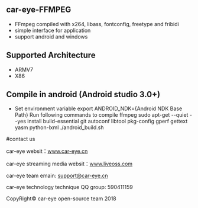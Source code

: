 ## car-eye-FFMPEG
* FFmpeg  compiled with x264, libass, fontconfig, freetype and fribidi
* simple interface for application
* support android and windows

## Supported Architecture
* ARMV7
* X86

## Compile in android (Android studio 3.0+)
* Set environment variable
export ANDROID_NDK={Android NDK Base Path}
Run following commands to compile ffmpeg
sudo apt-get --quiet --yes install build-essential git autoconf libtool pkg-config gperf gettext yasm python-lxml
./android_build.sh

#contact us

car-eye websit：www.car-eye.cn

car-eye streaming media websit：www.liveoss.com

car-eye team emain: support@car-eye.cn

car-eye technology technique QQ group: 590411159 

CopyRight© car-eye open-source team 2018
